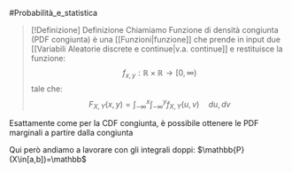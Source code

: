 #Probabilità_e_statistica 
>[!Definizione]  Definizione
>Chiamiamo Funzione di densità congiunta (PDF congiunta) è una [[Funzioni|funzione]] che prende in input due [[Variabili Aleatorie discrete e continue|v.a. continue]] e restituisce la funzione:
>$$f_{x,y}:\mathbb{R}\times\mathbb{R}\to[0,\infty)$$
>tale che:
>$$F_{X,Y}(x,y)=\int^x_{-\infty}\int^y_{-\infty}f_{X,Y}(u,v)\quad du,dv$$

Esattamente come per la CDF congiunta, è possibile ottenere le PDF marginali a partire dalla congiunta

Qui però andiamo a lavorare con gli integrali doppi:
$\mathbb{P}(X\in[a,b])=\mathbb$